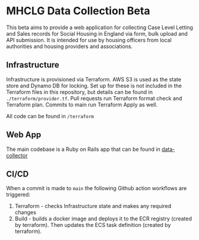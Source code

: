 # MHCLG Data Collection Beta

This beta aims to provide a web application for collecting Case Level Letting and Sales records for Social Housing in England via form, bulk upload and API submission. It is intended for use by housing officers from local authorities and housing providers and associations.

## Infrastructure

Infrastructure is provisioned via Terraform. AWS S3 is used as the state store and Dynamo DB for locking. Set up for these is not included in the Terraform files in this repository, but details can be found in `./terraform/provider.tf`. Pull requests run Terraform format check and Terraform plan. Commits to main run Terraform Apply as well.

All code can be found in `/terraform`


## Web App

The main codebase is a Ruby on Rails app that can be found in [data-collector](data-collector)

## CI/CD

When a commit is made to `main` the following Github action workflows are triggered:

1. Terraform - checks Infrastructure state and makes any required changes
2. Build - builds a docker image and deploys it to the ECR registry (created by terraform). Then updates the ECS task definition (created by terraform).
